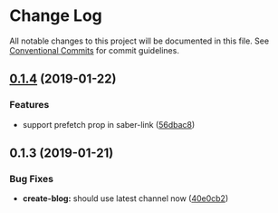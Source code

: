 # Change Log

All notable changes to this project will be documented in this file.
See [Conventional Commits](https://conventionalcommits.org) for commit guidelines.

## [0.1.4](https://github.com/egoist/saber/compare/create-blog@0.1.3...create-blog@0.1.4) (2019-01-22)

### Features

- support prefetch prop in saber-link ([56dbac8](https://github.com/egoist/saber/commit/56dbac8))

## 0.1.3 (2019-01-21)

### Bug Fixes

- **create-blog:** should use latest channel now ([40e0cb2](https://github.com/egoist/saber/commit/40e0cb2))
